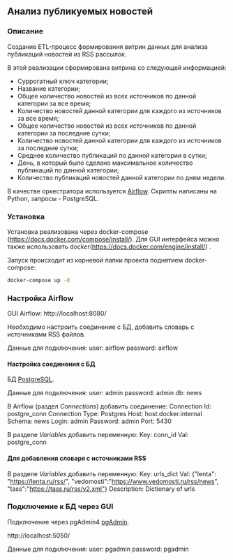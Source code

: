 ## Анализ публикуемых новостей

### Описание
Создание ETL-процесс формирования витрин данных для анализа публикаций новостей из RSS рассылок.

В этой реализации сформирована витрина со следующей информацией:
- Суррогатный ключ категории;
- Название категории;
- Общее количество новостей из всех источников по данной категории за все время;
- Количество новостей данной категории для каждого из источников за все время;
- Общее количество новостей из всех источников по данной категории за последние сутки;
- Количество новостей данной категории для каждого из источников за последние сутки;
- Среднее количество публикаций по данной категории в сутки;
- День, в который было сделано максимальное количество публикаций по данной категории;
- Количество публикаций новостей данной категории по дням недели.


В качестве оркестратора используется [Airflow](https://airflow.apache.org/). 
Скрипты написаны на Python, запросы - PostgreSQL.

### Установка

Установка реализована через docker-compose (https://docs.docker.com/compose/install/).
Для GUI интерфейса можно также использовать docker(https://docs.docker.com/engine/install/) .

Запуск происходит из корневой папки проекта поднятием docker-compose:
``` bash
docker-compose up -d
```

### Настройка Airflow

GUI Airflow:
http://localhost:8080/

Необходимо настроить соединение с БД, добавить словарь с источниками RSS файлов.

Данные для подключения:
user: airflow
password: airflow


#### Настройка соединения с БД

БД [PostgreSQL](https://www.postgresql.org/).

Данные для подключения:
user: admin
password: admin
db: news


В Airflow (раздел *Connections*) добавить соединение:
Connection Id:  postgre_conn
Connection Type: Postgres
Host: host.docker.internal
Schema: news
Login: admin
Password: admin
Port: 5430


В разделе *Variables* добавить переменную:
Key: conn_id
Val: postgre_conn


#### Для добавления словаря с источниками RSS

В разделе *Variables* добавить переменную:
Key: urls_dict
Val: {"lenta": "https://lenta.ru/rss/", "vedomosti":"https://www.vedomosti.ru/rss/news", "tass":"https://tass.ru/rss/v2.xml"}
Description: Dictionary of urls   


### Подключение к БД через GUI

Подключение через pgAdmin4 [pgAdmin](https://www.pgadmin.org/).

http://localhost:5050/


Данные для подключения:
user: pgadmin
password: pgadmin

